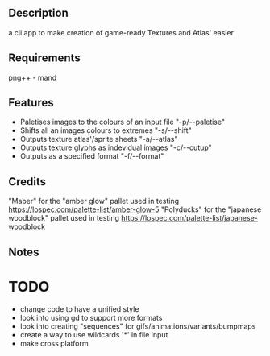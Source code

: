 ## Description 
a cli app to make creation of game-ready Textures and Atlas' easier
## Requirements 
png++ - mand
## Features
* Paletises images to the colours of an input file "-p/--paletise"
* Shifts all an images colours to extremes "-s/--shift" 
* Outputs texture atlas'/sprite sheets "-a/--atlas"
* Outputs texture glyphs as indevidual images "-c/--cutup"
* Outputs as a specified format "-f/--format"
## Credits 
"Maber" for the "amber glow" pallet used in testing https://lospec.com/palette-list/amber-glow-5
"Polyducks" for the "japanese woodblock" pallet used in testing https://lospec.com/palette-list/japanese-woodblock
## Notes
# TODO
* change code to have a unified style
* look into using gd to support more formats
* look into creating "sequences" for gifs/animations/variants/bumpmaps
* create a way to use wildcards '*' in file input
* make cross platform 